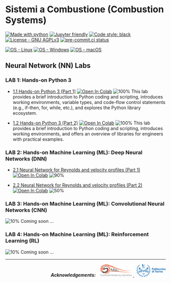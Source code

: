 # Sistemi a Combustione (Combustion Systems)

[![Made with python](https://img.shields.io/badge/Python-3.9%20%7C%203.10%20%7C%203.11-blue?logo=python&amp;logoColor=white)](https://python.org)
[![Jupyter friendly](https://img.shields.io/badge/Jupyter%20Lab-3.x-orange?logo=jupyter&logoColor=white)](https://jupyter.org)
[![Code style: black](https://img.shields.io/badge/code%20style-black-000000.svg)](https://github.com/psf/black)
[![License - GNU AGPLv3](https://img.shields.io/badge/license-GNU%20GPLv3-green)](/LICENSE)
[![pre-commit.ci status](https://results.pre-commit.ci/badge/github/paolodeangelis/Sistemi_a_combustione/main.svg)](https://results.pre-commit.ci/latest/github/paolodeangelis/Sistemi_a_combustione/main)


[![OS - Linux](https://img.shields.io/badge/OS-Linux-lightgray?logo=linux&amp;logoColor=white)](https://www.linux.org/)
[![OS - Windows](https://img.shields.io/badge/OS-Windows-lightgray?logo=windows&amp;logoColor=white)](http://microsoft.com/windows)
[![OS - macOS](https://img.shields.io/badge/OS-macOS-lightgray?logo=macOS&amp;logoColor=white)](https://www.apple.com/macos/)

## Neural Network (NN) Labs

### LAB 1: Hands-on Python 3

* [1.1 Hands-on Python 3 (Part 1)](1.1-Hands-on_Python3_P1.ipynb)
[![Open In Colab](https://colab.research.google.com/assets/colab-badge.svg)](https://colab.research.google.com/github/paolodeangelis/Sistemi_a_combustione/blob/main/1.1-Hands-on_Python3_P1.ipynb) ![100%](https://geps.dev/progress/100)
This lab provides a brief introduction to Python coding and scripting, introduces working environments, variable types, and code-flow control statements (e.g., if-then, for, while, etc.), and explores the Python library ecosystem.

* [1.2 Hands-on Python 3 (Part 2)](1.2-Hands-on_Python3_P2.ipynb)
[![Open In Colab](https://colab.research.google.com/assets/colab-badge.svg)](https://colab.research.google.com/github/paolodeangelis/Sistemi_a_combustione/blob/main/1.2-Hands-on_Python3_P2.ipynb) ![100%](https://geps.dev/progress/100)
This lab provides a brief introduction to Python coding and scripting, introduces working environments, and offers an overview of libraries for engineers with practical examples.

### LAB 2: Hands-on Machine Learning (ML): Deep Neural Networks (DNN)

* [2.1 Neural Network for Reynolds and velocity profiles (Part 1)](2.1-NN_Reynolds_P1.ipynb)
[![Open In Colab](https://colab.research.google.com/assets/colab-badge.svg)](https://colab.research.google.com/github/paolodeangelis/Sistemi_a_combustione/blob/main/2.1-NN_Reynolds_P1.ipynb) ![90%](https://geps.dev/progress/90)


* [2.2 Neural Network for Reynolds and velocity profiles (Part 2)](2.2-NN_Reynolds_P2.ipynb)
[![Open In Colab](https://colab.research.google.com/assets/colab-badge.svg)](https://colab.research.google.com/github/paolodeangelis/Sistemi_a_combustione/blob/main/2.2-NN_Reynolds_P2.ipynb) ![50%](https://geps.dev/progress/50)

### LAB 3: Hands-on Machine Learning (ML): Convolutional Neural Networks (CNN)

![10%](https://geps.dev/progress/10)
Coming soon ...

### LAB 4: Hands-on Machine Learning (ML): Reinforcement Learning (RL)

![10%](https://geps.dev/progress/10)
Coming soon ...


<hr width="100%">
<p align="right">
    <em><strong>Acknowledgements:</strong></em>
    &nbsp;
    <a target="_blank" href="https://areeweb.polito.it/ricerca/small/">
        <img style="height:40px" src="https://github.com/paolodeangelis/Sistemi_a_combustione/raw/main/assets/img/logo.png" alt="SMALL site" >
    </a>
    &nbsp;
    <a target="_blank" href="https://www.polito.it/">
        <img style="height:40px" src="https://github.com/paolodeangelis/Sistemi_a_combustione/raw/main/assets/img/polito_logo.png" alt="POLITO site" >
    </a>
</p>
